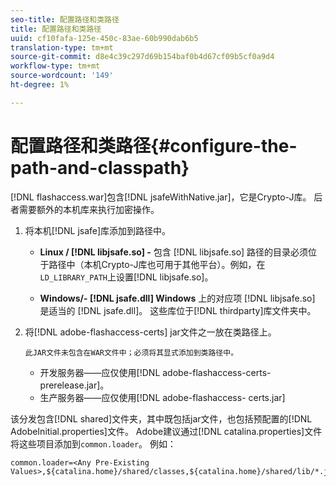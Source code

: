 ```yaml
---
seo-title: 配置路径和类路径
title: 配置路径和类路径
uuid: cf10fafa-125e-450c-83ae-60b990dab6b5
translation-type: tm+mt
source-git-commit: d8e4c39c297d69b154baf0b4d67cf09b5cf0a9d4
workflow-type: tm+mt
source-wordcount: '149'
ht-degree: 1%

---
```



# 配置路径和类路径{#configure-the-path-and-classpath}

[!DNL flashaccess.war]包含[!DNL jsafeWithNative.jar]，它是Crypto-J库。 后者需要额外的本机库来执行加密操作。

1. 将本机[!DNL jsafe]库添加到路径中。

   * **Linux /  [!DNL libjsafe.so] -** 包含 [!DNL libjsafe.so] 路径的目录必须位于路径中（本机Crypto-J库也可用于其他平台）。例如，在`LD_LIBRARY_PATH`上设置[!DNL libjsafe.so]。

   * **Windows/- [!DNL jsafe.dll] Windows** 上的对应项 [!DNL libjsafe.so] 是适当的 [!DNL jsafe.dll]。
   这些库位于[!DNL thirdparty]库文件夹中。
1. 将[!DNL adobe-flashaccess-certs] jar文件之一放在类路径上。

       此JAR文件未包含在WAR文件中；必须将其显式添加到类路径中。
   
   * 开发服务器——应仅使用[!DNL adobe-flashaccess-certs-prerelease.jar]。
   * 生产服务器——应仅使用[!DNL adobe-flashaccess- certs.jar]

该分发包含[!DNL shared]文件夹，其中既包括jar文件，也包括预配置的[!DNL AdobeInitial.properties]文件。 Adobe建议通过[!DNL catalina.properties]文件将这些项目添加到`common.loader`。 例如：

```
common.loader=<Any Pre-Existing Values>,${catalina.home}/shared/classes,${catalina.home}/shared/lib/*.jar
```


